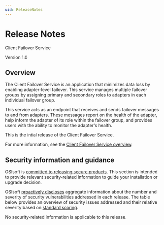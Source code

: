 ```yaml
---
uid: ReleaseNotes
---
```


# Release Notes

Client Failover Service

Version 1.0

## Overview

The Client Failover Service is an application that minimizes data loss by enabling adapter-level failover. This service manages multiple failover groups by assigning primary and secondary roles to adapters in each individual failover group.

This service acts as an endpoint that receives and sends failover messages to and from adapters. These messages report on the health of the adapter, help inform the adapter of its role within the failover group, and provides users with the ability to monitor the adapter's health.

This is the intial release of the Client Failover Service. 

For more information, see the [Client Failover Service overview](xref:overview).

## Security information and guidance 

OSIsoft is [committed to releasing secure products](https://docs.osisoft.com/bundle/security-commitment-and-disclosure-standards/page/securitycommitmentanddisclosurestandards.html). This section is intended to provide relevant security-related information to guide your installation or upgrade decision.  

OSIsoft [proactively discloses](https://docs.osisoft.com/bundle/security-commitment-and-disclosure-standards/page/securitycommitmentanddisclosurestandards.html#vulnerability-communication) aggregate information about the number and severity of security vulnerabilities addressed in each release. The table below provides an overview of security issues addressed and their relative severity based on [standard scoring](https://docs.osisoft.com/bundle/security-commitment-and-disclosure-standards/page/securitycommitmentanddisclosurestandards.html#vulnerability-scoring). 

No security-related information is applicable to this release.
